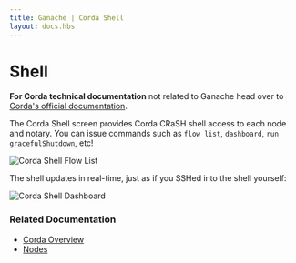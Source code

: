 ```yaml
---
title: Ganache | Corda Shell
layout: docs.hbs
---
```

# Shell

<p class="alert alert-info"><i class="far fa-info-circle"></i> <strong>For Corda technical documentation</strong> not related to Ganache head over to <a href="https://docs.corda.net/docs/corda-os/4.4.html">Corda's official documentation</a>.</p>

The Corda Shell screen provides Corda CRaSH shell access to each node and notary. You can issue commands such as `flow list`, `dashboard`, `run gracefulShutdown`, etc!

![Corda Shell Flow List](/img/docs/ganache/corda/shell-flow-list.png)

The shell updates in real-time, just as if you SSHed into the shell yourself:

![Corda Shell Dashboard](/img/docs/ganache/corda/shell.png)

### Related Documentation

* [Corda Overview](../workspaces/corda)
* [Nodes](./nodes)
